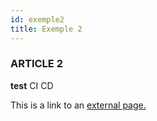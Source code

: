 ```yaml
---
id: exemple2
title: Exemple 2
---
```



### ARTICLE 2

**test** CI CD 


This is a link to an [external page.](http://www.example.com)
